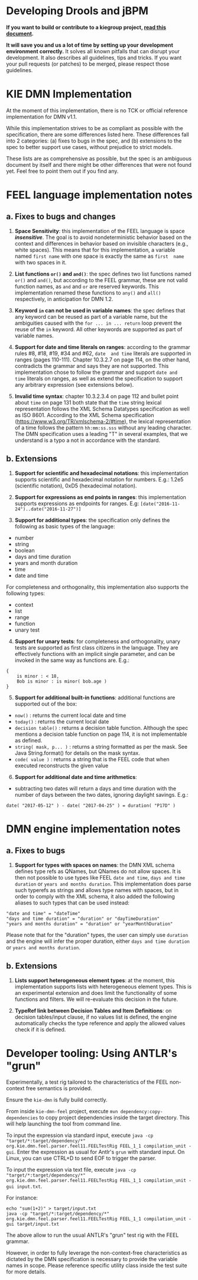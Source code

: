 Developing Drools and jBPM
==========================

**If you want to build or contribute to a kiegroup project, [read this document](https://github.com/kiegroup/droolsjbpm-build-bootstrap/blob/master/README.md).**

**It will save you and us a lot of time by setting up your development environment correctly.**
It solves all known pitfalls that can disrupt your development.
It also describes all guidelines, tips and tricks.
If you want your pull requests (or patches) to be merged, please respect those guidelines.

KIE DMN Implementation
======================

At the moment of this implementation, there is no TCK or official reference implementation for DMN v1.1.

While this implementation strives to be as compliant as possible with the specification, there are some differences 
listed here. These differences fall into 2 categories: (a) fixes to bugs in the spec, and (b) extensions to the
spec to better support use cases, without prejudice to strict models.

These lists are as comprehensive as possible, but the spec is an ambiguous document by itself and there
might be other differences that were not found yet. Feel free to point them out if you find any.

# FEEL language implementation notes

## a. Fixes to bugs and changes

1. __Space Sensitivity__: this implementation of the FEEL language is space *__insensitive__*. The goal is to avoid 
nondeterministic behavior based on the context and differences in behavior based on invisible characters (e.g., 
 white spaces). This means that for this implementation, a variable named `first name` with one space is exactly
 the same as `first  name` with two spaces in it. 

2. __List functions `or()` and `and()`__: the spec defines two list functions named `or()` and `and()`, but 
according to the FEEL grammar, these are not valid function names, as `and` and `or` are reserved keywords.
 This implementation renamed these functions to `any()` and `all()` respectively, in anticipation for DMN 1.2.
 
3. __Keyword `in` can not be used in variable names__: the spec defines that any keyword can be reused as part
 of a variable name, but the ambiguities caused with the `for ... in ... return` loop prevent the reuse of the `in` 
 keyword. All other keywords are supported as part of variable names.
 
4. __Support for date and time literals on ranges__: according to the grammar rules #8, #18, #19, #34 and #62, `date 
 and time` literals are supported in ranges (pages 110-111). Chapter 10.3.2.7 on page 114, on the other hand, contradicts
 the grammar and says they are not supported. This implementation chose to follow the grammar and support `date and 
 time` literals on ranges, as well as extend the specification to support any arbitrary expression (see extensions below).

5. __Invalid time syntax__: chapter 10.3.2.3.4 on page 112 and bullet point about `time` on page 131 both state that 
 the `time` string lexical representation follows the XML Schema Datatypes specification as well as ISO 8601. According 
 to the XML Schema specification (https://www.w3.org/TR/xmlschema-2/#time), the lexical representation of a time follows 
 the pattern `hh:mm:ss.sss` without any leading character. The DMN specification uses a leading "T" in several examples,
 that we understand is a typo a not in accordance with the standard.

## b. Extensions

1. __Support for scientific and hexadecimal notations__: this implementation supports scientific and hexadecimal
  notation for numbers. E.g.: 1.2e5 (scientific notation), 0xD5 (hexadecimal notation).
 
2. __Support for expressions as end points in ranges__: this implementation supports expressions as endpoints 
  for ranges. E.g: `[date("2016-11-24")..date("2016-11-27")]`

3. __Support for additional types__: the specification only defines the following as basic types of the language:

  * number
  * string
  * boolean
  * days and time duration
  * years and month duration
  * time
  * date and time

  For completeness and orthogonality, this implementation also supports the following types:
 
  * context 
  * list
  * range
  * function
  * unary test

4. __Support for unary tests__: for completeness and orthogonality, unary tests are supported
  as first class citizens in the language. They are effectively functions with an implicit single 
  parameter, and can be invoked in the same way as functions are. E.g.:

  ```
  {
      is minor : < 18,
      Bob is minor : is minor( bob.age )
  }
  ```

5. __Support for additional built-in functions__: additional functions are supported out of the box: 

  * `now()` : returns the current local date and time
  * `today()` : returns the current local date
  * `decision table()` : returns a decision table function. Although the spec mentions a decision table 
  function on page 114, it is not implementable as defined. 
  * `string( mask, p... )` : returns a string formatted as per the mask. See Java String.format() for 
  details on the mask syntax.
  * `code( value )` : returns a string that is the FEEL code that when executed reconstructs the given value
  
6. __Support for additional date and time arithmetics__: 

  * subtracting two dates will return a days and time duration with the number of days between the two 
  dates, ignoring daylight savings. E.g.: 
  ```
  date( "2017-05-12" ) - date( "2017-04-25" ) = duration( "P17D" )
  ```

# DMN engine implementation notes

## a. Fixes to bugs

1. __Support for types with spaces on names__: the DMN XML schema defines type refs as QNames, 
  but QNames do not allow spaces. It is then not possible to use types like FEEL `date and time`,
  `days and time duration` or `years and months duration`. This implementation does parse such
  typerefs as strings and allows type names with spaces, but in order to comply with the XML schema,
  it also added the following aliases to such types that can be used instead:

  ```
  "date and time" = "dateTime"
  "days and time duration" = "duration" or "dayTimeDuration" 
  "years and months duration" = "duration" or "yearMonthDuration" 
  ```
  
  Please note that for the "duration" types, the user can simply use `duration` and the engine will
  infer the proper duration, either `days and time duration` or `years and months duration`.

## b. Extensions

1. __Lists support heterogeneous element types__: at the moment, this implementation supports
  lists with heterogeneous element types. This is an experimental extension and does limit the 
  functionality of some functions and filters. We will re-evaluate this decision in the future.
  
2. __TypeRef link between Decision Tables and Item Definitions__: on decision tables/input clause,
  if no values list is defined, the engine automatically checks the type reference and apply the
  allowed values check if it is defined.
  
# Developer tooling: Using ANTLR's "grun"

Experimentally, a test rig tailored to the characteristics of the FEEL non-context free semantics is provided.

Ensure the `kie-dmn` is fully build correctly.

From inside `kie-dmn-feel` project, execute `mvn dependency:copy-dependencies` to copy project dependencies inside the target directory.
This will help launching the tool from command line.

To input the expression via standard input, execute `java -cp "target/*:target/dependency/*" org.kie.dmn.feel.parser.feel11.FEELTestRig FEEL_1_1 compilation_unit -gui`.
Enter the expression as usual for Antlr's `grun` with standard input.
On Linux, you can use CTRL+D to send EOF to trigger the parser.

To input the expression via text file, execute `java -cp "target/*:target/dependency/*" org.kie.dmn.feel.parser.feel11.FEELTestRig FEEL_1_1 compilation_unit -gui input.txt`.

For instance:

```
echo "sum(1+2)" > target/input.txt
java -cp "target/*:target/dependency/*" org.kie.dmn.feel.parser.feel11.FEELTestRig FEEL_1_1 compilation_unit -gui target/input.txt

```

The above allow to run the usual ANTLR's "grun" test rig with the FEEL grammar.

However, in order to fully leverage the non-context-free characteristics as dictated by the DMN specification is necessary to provide the variable names in scope.
Please reference specific utility class inside the test suite for more details.
